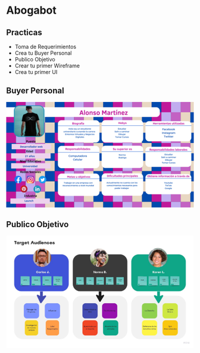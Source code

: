 # Abogabot   



## Practicas 

- Toma de Requerimientos 
- Crea tu Buyer Personal
- Publico Objetivo
- Crear tu primer Wireframe
- Crea tu primer UI

## Buyer Personal 
![](img/Buyer%20Personal.png "Buyer Personal")

## Publico Objetivo
![](img/Publico%20Objetivo.jpg)


